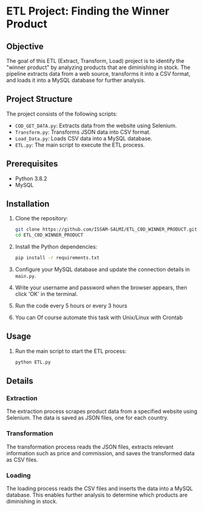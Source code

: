# ETL Project: Finding the Winner Product

## Objective

The goal of this ETL (Extract, Transform, Load) project is to identify the "winner product" by analyzing products that are diminishing in stock. The pipeline extracts data from a web source, transforms it into a CSV format, and loads it into a MySQL database for further analysis.

## Project Structure

The project consists of the following scripts:

- `COD_GET_DATA.py`: Extracts data from the website using Selenium.
- `Transform.py`: Transforms JSON data into CSV format.
- `Load_Data.py`: Loads CSV data into a MySQL database.
- `ETL.py`: The main script to execute the ETL process.

## Prerequisites

- Python 3.8.2
- MySQL

## Installation

1. Clone the repository:
   ```bash
   git clone https://github.com/ISSAM-SALMI/ETL_C0D_WINNER_PRODUCT.git
   cd ETL_C0D_WINNER_PRODUCT
   ```

2. Install the Python dependencies:
   ```bash
   pip install -r requirements.txt
   ```

3. Configure your MySQL database and update the connection details in `main.py`.
4. Write your username and password when the browser appears, then click 'OK' in the terminal.
5. Run the code every 5 hours or every 3 hours
6. You can Of course automate this task with Unix/Linux with Crontab

## Usage

1. Run the main script to start the ETL process:
   ```bash
   python ETL.py
   ```

## Details

### Extraction

The extraction process scrapes product data from a specified website using Selenium. The data is saved as JSON files, one for each country.

### Transformation

The transformation process reads the JSON files, extracts relevant information such as price and commission, and saves the transformed data as CSV files.

### Loading

The loading process reads the CSV files and inserts the data into a MySQL database. This enables further analysis to determine which products are diminishing in stock.
```
